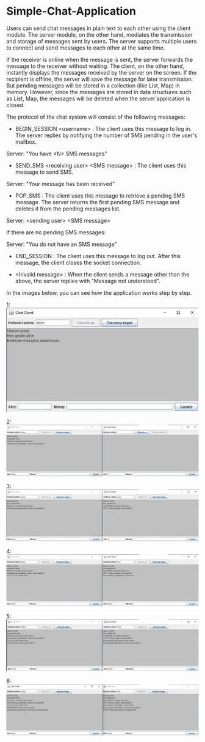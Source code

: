 # Simple-Chat-Application
Users can send chat messages in plain text to each other using the client module. The server module, on the other hand, mediates the transmission and storage of messages sent by users. The server supports multiple users to connect and send messages to each other at the same time.


If the receiver is online when the message is sent, the server forwards the message to the receiver without waiting. The client, on the other hand, instantly displays the messages received by the server on the screen. If the recipient is offline, the server will save the message for later transmission. But pending messages will be stored in a collection (like List, Map) in memory. However, since the messages are stored in data structures such as List, Map, the messages will be deleted when the server application is closed.


The protocol of the chat system will consist of the following messages:

- BEGIN_SESSION \<username> : The client uses this message to log in. The server replies by notifying the number of SMS pending in the user's mailbox.

Server: "You have \<N> SMS messages"

  
- SEND_SMS \<receiving user> \<SMS message> :
    The client uses this message to send SMS.

Server: "Your message has been received"


- POP_SMS : The client uses this message to retrieve a pending SMS message. The server returns the first pending SMS message and deletes it from the pending messages list.

Server: \<sending user> \<SMS message>

If there are no pending SMS messages:

Server: "You do not have an SMS message"


- END_SESSION : The client uses this message to log out. After this message, the client closes the socket connection.


- \<Invalid message> : When the client sends a message other than the above, the server replies with "Message not understood".

In the images below, you can see how the application works step by step.

1:<br>
<img src="/img/1.jpg">

2:
<img src="/img/2.jpg">

3:
<img src="/img/3.jpg">

4:
<img src="/img/4.jpg">

5:
<img src="/img/5.jpg">

6:
<img src="/img/6.jpg">

